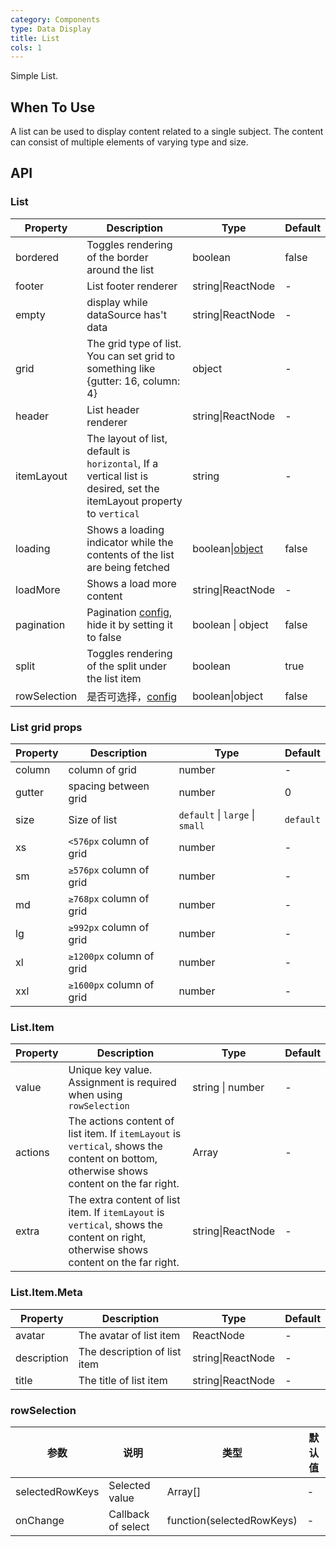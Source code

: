 ```yaml
---
category: Components
type: Data Display
title: List 
cols: 1
---
```


Simple List.

## When To Use

A list can be used to display content related to a single subject. The content can consist of multiple elements of varying type and size.

## API

### List

| Property | Description | Type | Default |
| -------- | ----------- | ---- | ------- |
| bordered | Toggles rendering of the border around the list | boolean | false |
| footer | List footer renderer | string\|ReactNode | - |
| empty | display while dataSource has't data | string\|ReactNode | - |
| grid | The grid type of list. You can set grid to something like {gutter: 16, column: 4} | object | - |
| header | List header renderer | string\|ReactNode | - |
| itemLayout | The layout of list, default is `horizontal`, If a vertical list is desired, set the itemLayout property to `vertical` | string | - |
| loading | Shows a loading indicator while the contents of the list are being fetched | boolean\|[object](/components/spin/#API) | false |
| loadMore | Shows a load more content | string\|ReactNode | - |
| pagination | Pagination [config](/components/pagination/), hide it by setting it to false | boolean \| object | false |
| split | Toggles rendering of the split under the list item | boolean | true |
| rowSelection | 是否可选择，[config](/#rowSelection) | boolean\|object | false |

### List grid props

| Property | Description | Type | Default |
| -------- | ----------- | ---- | ------- |
| column | column of grid | number | - |
| gutter | spacing between grid | number | 0 |
| size | Size of list | `default` \| `large` \| `small` | `default` |
| xs | `<576px` column of grid | number | - |
| sm | `≥576px` column of grid | number | - |
| md | `≥768px` column of grid | number | - |
| lg | `≥992px` column of grid | number | - |
| xl | `≥1200px` column of grid | number | - |
| xxl | `≥1600px` column of grid | number | - |

### List.Item

| Property | Description | Type | Default |
| -------- | ----------- | ---- | ------- |
| value | Unique key value. Assignment is required when using `rowSelection` | string \| number | - |
| actions | The actions content of list item. If `itemLayout` is `vertical`, shows the content on bottom, otherwise shows content on the far right. | Array<ReactNode> | - |
| extra | The extra content of list item. If `itemLayout` is `vertical`, shows the content on right, otherwise shows content on the far right. | string\|ReactNode | - |

### List.Item.Meta

| Property | Description | Type | Default |
| -------- | ----------- | ---- | ------- |
| avatar | The avatar of list item | ReactNode | - |
| description | The description of list item | string\|ReactNode | - |
| title | The title of list item | string\|ReactNode | - |

### rowSelection

| 参数 | 说明 | 类型 | 默认值 |
| --- | --- | --- | --- |
| selectedRowKeys | Selected value | Array[] | - |
| onChange | Callback of select | function(selectedRowKeys) | - |
